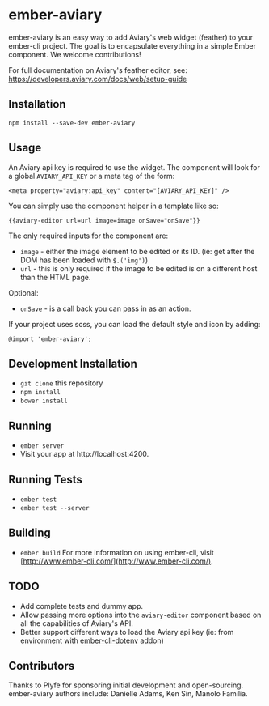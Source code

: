 # ember-aviary

ember-aviary is an easy way to add Aviary's web widget (feather) to your ember-cli project. The goal is to encapsulate everything in a simple Ember component. We welcome contributions!

For full documentation on Aviary's feather editor, see: https://developers.aviary.com/docs/web/setup-guide

## Installation

`npm install --save-dev ember-aviary`

## Usage

An Aviary api key is required to use the widget. The component will look for a global `AVIARY_API_KEY` or a meta tag of the form:  

```
<meta property="aviary:api_key" content="[AVIARY_API_KEY]" />
```

You can simply use the component helper in a template like so:


```
{{aviary-editor url=url image=image onSave="onSave"}}
```

The only required inputs for the component are:

* `image` - either the image element to be edited or its ID. (ie: get after the DOM has been loaded with `$.('img')`)
* `url` - this is only required if the image to be edited is on a different host than the HTML page.

Optional:

* `onSave` - is a call back you can pass in as an action.


If your project uses scss, you can load the default style and icon by adding:

```
@import 'ember-aviary';
```

## Development Installation

* `git clone` this repository
* `npm install`
* `bower install`

## Running

* `ember server`
* Visit your app at http://localhost:4200.

## Running Tests

* `ember test`
* `ember test --server`

## Building

* `ember build`
For more information on using ember-cli, visit [http://www.ember-cli.com/](http://www.ember-cli.com/).

## TODO

* Add complete tests and dummy app.
* Allow passing more options into the `aviary-editor` component based on all the capabilities of Aviary's API.
* Better support different ways to load the Aviary api key (ie: from environment with [ember-cli-dotenv](https://github.com/fivetanley/ember-cli-dotenv) addon)

## Contributors

Thanks to Plyfe for sponsoring initial development and open-sourcing. ember-aviary authors include: Danielle Adams, Ken Sin, Manolo Familia.
